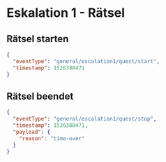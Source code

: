 # Eskalation 1 - Rätsel

## Rätsel starten
```json
{
  "eventType": "general/escalation1/quest/start",
  "timestamp": 1526388471
}
```

## Rätsel beendet
```json
{
  "eventType": "general/escalation1/quest/stop",
  "timestamp": 1526388471,
  "payload": {
    "reason": "time-over"
  }
}
```
